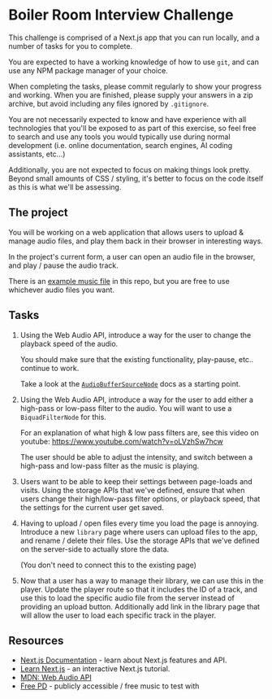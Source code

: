 # Boiler Room Interview Challenge

This challenge is comprised of a Next.js app that you can run locally,
and a number of tasks for you to complete.

You are expected to have a working knowledge of how to use `git`,
and can use any NPM package manager of your choice.

When completing the tasks,
please commit regularly to show your progress and working.
When you are finished, please supply your answers in a zip archive,
but avoid including any files ignored by `.gitignore`.

You are not necessarily expected to know and have experience
with all technologies that you'll be exposed to as part of this exercise,
so feel free to search and use any tools you would typically use
during normal development
(i.e. online documentation, search engines, AI coding assistants, etc...)

Additionally, you are not expected to focus on making things look pretty.
Beyond small amounts of CSS / styling,
it's better to focus on the code itself as this is what we'll be assessing.

## The project

You will be working on a web application that allows users to
upload & manage audio files,
and play them back in their browser in interesting ways.

In the project's current form,
a user can open an audio file in the browser,
and play / pause the audio track.

There is an [example music file](./example.mp3) in this repo,
but you are free to use whichever audio files you want.

## Tasks

1. Using the Web Audio API,
   introduce a way for the user to change the playback speed of the audio.

   You should make sure that the existing functionality,
   play-pause, etc.. continue to work.

   Take a look at the
   [`AudioBufferSourceNode`](https://developer.mozilla.org/en-US/docs/Web/API/AudioBufferSourceNode) docs as a starting point.

2. Using the Web Audio API,
   introduce a way for the user to add either a high-pass or low-pass filter
   to the audio. You will want to use a `BiquadFilterNode` for this.

   For an explanation of what high & low pass filters are,
   see this video on youtube: <https://www.youtube.com/watch?v=oLVzhSw7hcw>

   The user should be able to adjust the intensity,
   and switch between a high-pass and low-pass filter as the music is playing.

3. Users want to be able to keep their settings between page-loads and visits.
   Using the storage APIs that we've defined,
   ensure that when users change their high/low-pass filter options,
   or playback speed,
   that the settings for the current user get saved.

4. Having to upload / open files every time you load the page is annoying.
   Introduce a new `library` page where users can upload files to the app,
   and rename / delete their files.
   Use the storage APIs that we've defined 
   on the server-side to actually store the data.

   (You don't need to connect this to the existing page)

5. Now that a user has a way to manage their library,
   we can use this in the player.
   Update the player route so that it includes the ID of a track,
   and use this to load the specific audio file from the server
   instead of providing an upload button.
   Additionally add link in the library page that will allow the user to load
   each specific track in the player.

## Resources
- [Next.js Documentation](https://nextjs.org/docs) - learn about Next.js features and API.
- [Learn Next.js](https://nextjs.org/learn) - an interactive Next.js tutorial.
- [MDN: Web Audio API](https://developer.mozilla.org/en-US/docs/Web/API/Web_Audio_API)
- [Free PD](https://freepd.com/) - publicly accessible / free music to test with